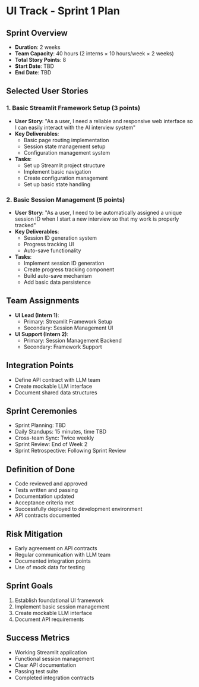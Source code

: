 # UI Track - Sprint 1 Plan

## Sprint Overview
- **Duration**: 2 weeks
- **Team Capacity**: 40 hours (2 interns × 10 hours/week × 2 weeks)
- **Total Story Points**: 8
- **Start Date**: TBD
- **End Date**: TBD

## Selected User Stories

### 1. Basic Streamlit Framework Setup (3 points)
- **User Story**: "As a user, I need a reliable and responsive web interface so I can easily interact with the AI interview system"
- **Key Deliverables**:
  - Basic page routing implementation
  - Session state management setup
  - Configuration management system
- **Tasks**:
  - Set up Streamlit project structure
  - Implement basic navigation
  - Create configuration management
  - Set up basic state handling

### 2. Basic Session Management (5 points)
- **User Story**: "As a user, I need to be automatically assigned a unique session ID when I start a new interview so that my work is properly tracked"
- **Key Deliverables**:
  - Session ID generation system
  - Progress tracking UI
  - Auto-save functionality
- **Tasks**:
  - Implement session ID generation
  - Create progress tracking component
  - Build auto-save mechanism
  - Add basic data persistence

## Team Assignments
- **UI Lead (Intern 1)**:
  - Primary: Streamlit Framework Setup
  - Secondary: Session Management UI
- **UI Support (Intern 2)**:
  - Primary: Session Management Backend
  - Secondary: Framework Support

## Integration Points
- Define API contract with LLM team
- Create mockable LLM interface
- Document shared data structures

## Sprint Ceremonies
- Sprint Planning: TBD
- Daily Standups: 15 minutes, time TBD
- Cross-team Sync: Twice weekly
- Sprint Review: End of Week 2
- Sprint Retrospective: Following Sprint Review

## Definition of Done
- Code reviewed and approved
- Tests written and passing
- Documentation updated
- Acceptance criteria met
- Successfully deployed to development environment
- API contracts documented

## Risk Mitigation
- Early agreement on API contracts
- Regular communication with LLM team
- Documented integration points
- Use of mock data for testing

## Sprint Goals
1. Establish foundational UI framework
2. Implement basic session management
3. Create mockable LLM interface
4. Document API requirements

## Success Metrics
- Working Streamlit application
- Functional session management
- Clear API documentation
- Passing test suite
- Completed integration contracts
